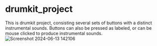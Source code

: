 # drumkit_project
This is drumkit project, consisting several sets of buttons with a distinct instrumental sounds.
Buttons can also be pressed as labeled, or can be mouse clicked to produce instrumental sounds.
![Screenshot 2024-06-13 142106](https://github.com/Siddharth-Pandore/drumkit_project/assets/139606136/be865f93-d762-4dbc-a975-a72a769ae71a)
